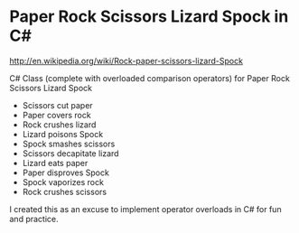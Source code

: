 Paper Rock Scissors Lizard Spock in C#
===================================

http://en.wikipedia.org/wiki/Rock-paper-scissors-lizard-Spock

C# Class (complete with overloaded comparison operators) for Paper Rock Scissors Lizard Spock

* Scissors cut paper
* Paper covers rock
* Rock crushes lizard
* Lizard poisons Spock
* Spock smashes scissors
* Scissors decapitate lizard
* Lizard eats paper
* Paper disproves Spock
* Spock vaporizes rock
* Rock crushes scissors

I created this as an excuse to implement operator overloads in C# for fun and practice.

